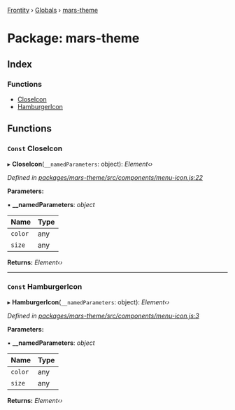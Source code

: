 [Frontity](../README.md) › [Globals](../globals.md) › [mars-theme](mars_theme.md)

# Package: mars-theme

## Index

### Functions

* [CloseIcon](mars_theme.md#const-closeicon)
* [HamburgerIcon](mars_theme.md#const-hamburgericon)

## Functions

### `Const` CloseIcon

▸ **CloseIcon**(`__namedParameters`: object): *Element‹›*

*Defined in [packages/mars-theme/src/components/menu-icon.js:22](https://github.com/frontity/frontity/blob/8f93b4e4/packages/mars-theme/src/components/menu-icon.js#L22)*

**Parameters:**

▪ **__namedParameters**: *object*

Name | Type |
------ | ------ |
`color` | any |
`size` | any |

**Returns:** *Element‹›*

___

### `Const` HamburgerIcon

▸ **HamburgerIcon**(`__namedParameters`: object): *Element‹›*

*Defined in [packages/mars-theme/src/components/menu-icon.js:3](https://github.com/frontity/frontity/blob/8f93b4e4/packages/mars-theme/src/components/menu-icon.js#L3)*

**Parameters:**

▪ **__namedParameters**: *object*

Name | Type |
------ | ------ |
`color` | any |
`size` | any |

**Returns:** *Element‹›*

